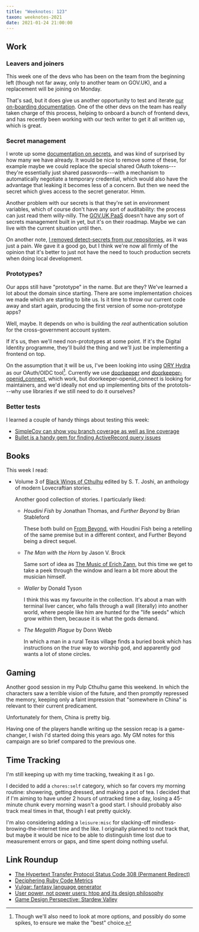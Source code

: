```yaml
---
title: "Weeknotes: 123"
taxon: weeknotes-2021
date: 2021-01-24 21:00:00
---
```


## Work

### Leavers and joiners

This week one of the devs who has been on the team from the beginning
left (though not far away, only to another team on GOV.UK), and a
replacement will be joining on Monday.

That's sad, but it does give us another opportunity to test and
iterate [our on-boarding documentation][].  One of the other devs on
the team has really taken charge of this process, helping to onboard a
bunch of frontend devs, and has recently been working with our tech
writer to get it all written up, which is great.

[our on-boarding documentation]: https://team-manual.account.publishing.service.gov.uk/new-starter/

### Secret management

I wrote up some [documentation on secrets][], and was kind of
surprised by how many we have already.  It would be nice to remove
some of these, for example maybe we could replace the special shared
OAuth tokens---they're essentially just shared passwords---with a
mechanism to automatically negotiate a temporary credential, which
would also have the advantage that leaking it becomes less of a
concern.  But then we need the secret which gives access to the secret
generator.  Hmm.

Another problem with our secrets is that they're set in environment
variables, which of course don't have any sort of auditability: the
process can just read them willy-nilly.  The [GOV.UK PaaS][] doesn't
have any sort of secrets management built in yet, but it's on their
roadmap.  Maybe we can live with the current situation until then.

On another note, [I removed detect-secrets from our repositories][],
as it was just a pain.  We gave it a good go, but I think we're now
all firmly of the opinion that it's better to just not have the need
to touch production secrets when doing local development.

[documentation on secrets]: https://team-manual.account.publishing.service.gov.uk/support/rotate-secrets/
[GOV.UK PaaS]: https://www.cloud.service.gov.uk/
[I removed detect-secrets from our repositories]: https://github.com/alphagov/govuk-account-manager-prototype/pull/613

### Prototypes?

Our apps still have "prototype" in the name.  But are they?  We've
learned a lot about the domain since starting.  There are some
implementation choices we made which are starting to bite us.  Is it
time to throw our current code away and start again, producing the
first version of some non-prototype apps?

Well, maybe.  It depends on who is building the *real* authentication
solution for the cross-government account system.

If it's us, then we'll need non-prototypes at some point.  If it's the
Digital Identity programme, they'll build the thing and we'll just be
implementing a frontend on top.

On the assumption that it will be us, I've been looking into using
[ORY Hydra][] as our OAuth/OIDC tool[^hydra].  Currently we use
[doorkeeper][] and [doorkeeper-openid_connect][], which work, but
doorkeeper-openid_connect is looking for maintainers, and we'd ideally
not end up implementing bits of the prototols---why use libraries if
we still need to do it ourselves?

[^hydra]: Though we'll also need to look at more options, and possibly
  do some spikes, to ensure we make the "best" choice.

[ORY Hydra]: https://www.ory.sh/hydra/
[doorkeeper]: https://github.com/doorkeeper-gem/doorkeeper
[doorkeeper-openid_connect]: https://github.com/doorkeeper-gem/doorkeeper-openid_connect

### Better tests

I learned a couple of handy things about testing this week:

- [SimpleCov can show you branch coverage as well as line coverage](https://github.com/alphagov/govuk-account-manager-prototype/pull/640)
- [Bullet is a handy gem for finding ActiveRecord query issues](https://github.com/alphagov/govuk-account-manager-prototype/pull/616)


## Books

This week I read:

- Volume 3 of [Black Wings of Cthulhu][] edited by S. T. Joshi, an
  anthology of modern Lovecraftian stories.

  Another good collection of stories.  I particularly liked:

  - *Houdini Fish* by Jonathan Thomas, and *Further Beyond* by Brian
    Stableford

    These both build on [From Beyond][], with Houdini Fish being a
    retelling of the same premise but in a different context, and
    Further Beyond being a direct sequel.

  - *The Man with the Horn* by Jason V. Brock

    Same sort of idea as [The Music of Erich Zann][], but this time we
    get to take a peek through the window and learn a bit more about
    the musician himself.

  - *Waller* by Donald Tyson

    I think this was my favourite in the collection.  It's about a man
    with terminal liver cancer, who falls through a wall (literally)
    into another world, where people like him are hunted for the "life
    seeds" which grow within them, because it is what the gods demand.

  - *The Megalith Plague* by Donn Webb

    In which a man in a rural Texas village finds a buried book which
    has instructions on the *true* way to worship god, and apparently
    god wants a lot of stone circles.

[Black Wings of Cthulhu]: https://www.goodreads.com/book/show/23602717-black-wings-of-cthulhu
[From Beyond]: https://hplovecraft.com/writings/texts/fiction/fb.aspx
[The Music of Erich Zann]: https://hplovecraft.com/writings/texts/fiction/mez.aspx


## Gaming

Another good session in my Pulp Cthulhu game this weekend.  In which
the characters saw a terrible vision of the future, and then promptly
repressed the memory, keeping only a faint impression that "somewhere
in China" is relevant to their current predicament.

Unfortunately for them, China is pretty big.

Having one of the players handle writing up the session recap is a
game-changer, I wish I'd started doing this years ago.  My GM notes
for this campaign are so brief compared to the previous one.


## Time Tracking

I'm still keeping up with my time tracking, tweaking it as I go.

I decided to add a `chores:self` category, which so far covers my
morning routine: showering, getting dressed, and making a pot of tea.
I decided that if I'm aiming to have under 2 hours of untracked time a
day, losing a 45-minute chunk every morning wasn't a good start.  I
should probably also track meal times in that, though I eat pretty
quickly.

I'm also considering adding a `leisure:misc` for slacking-off
mindless-browing-the-internet time and the like.  I originally planned
to not track that, but maybe it would be nice to be able to
distinguish time lost due to measurement errors or gaps, and time
spent doing nothing useful.

## Link Roundup

- [The Hypertext Transfer Protocol Status Code 308 (Permanent Redirect)](https://tools.ietf.org/html/rfc7538)
- [Deciphering Ruby Code Metrics](https://codeclimate.com/blog/deciphering-ruby-code-metrics/)
- [Vulgar: fantasy language generator](https://www.vulgarlang.com/)
- [User power, not power users: htop and its design philosophy](https://hisham.hm/2020/12/18/user-power-not-power-users-htop-and-its-design-philosophy/)
- [Game Design Perspective: Stardew Valley](https://www.pixelatedplaygrounds.com/sidequests/game-design-perspective-stardew-valley)
